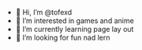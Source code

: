 - 👋 Hi, I’m @tofexd
- 👀 I’m interested in games and anime
- 🌱 I’m currently learning page lay out
- 💞️ I’m looking for fun nad lern
